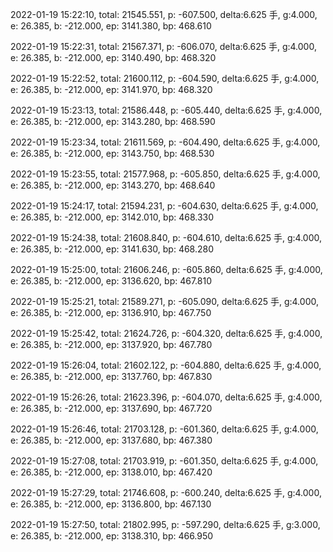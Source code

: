 2022-01-19 15:22:10, total: 21545.551, p: -607.500, delta:6.625 手, g:4.000, e: 26.385, b: -212.000, ep: 3141.380, bp: 468.610

2022-01-19 15:22:31, total: 21567.371, p: -606.070, delta:6.625 手, g:4.000, e: 26.385, b: -212.000, ep: 3140.490, bp: 468.320

2022-01-19 15:22:52, total: 21600.112, p: -604.590, delta:6.625 手, g:4.000, e: 26.385, b: -212.000, ep: 3141.970, bp: 468.320

2022-01-19 15:23:13, total: 21586.448, p: -605.440, delta:6.625 手, g:4.000, e: 26.385, b: -212.000, ep: 3143.280, bp: 468.590

2022-01-19 15:23:34, total: 21611.569, p: -604.490, delta:6.625 手, g:4.000, e: 26.385, b: -212.000, ep: 3143.750, bp: 468.530

2022-01-19 15:23:55, total: 21577.968, p: -605.850, delta:6.625 手, g:4.000, e: 26.385, b: -212.000, ep: 3143.270, bp: 468.640

2022-01-19 15:24:17, total: 21594.231, p: -604.630, delta:6.625 手, g:4.000, e: 26.385, b: -212.000, ep: 3142.010, bp: 468.330

2022-01-19 15:24:38, total: 21608.840, p: -604.610, delta:6.625 手, g:4.000, e: 26.385, b: -212.000, ep: 3141.630, bp: 468.280

2022-01-19 15:25:00, total: 21606.246, p: -605.860, delta:6.625 手, g:4.000, e: 26.385, b: -212.000, ep: 3136.620, bp: 467.810

2022-01-19 15:25:21, total: 21589.271, p: -605.090, delta:6.625 手, g:4.000, e: 26.385, b: -212.000, ep: 3136.910, bp: 467.750

2022-01-19 15:25:42, total: 21624.726, p: -604.320, delta:6.625 手, g:4.000, e: 26.385, b: -212.000, ep: 3137.920, bp: 467.780

2022-01-19 15:26:04, total: 21602.122, p: -604.880, delta:6.625 手, g:4.000, e: 26.385, b: -212.000, ep: 3137.760, bp: 467.830

2022-01-19 15:26:26, total: 21623.396, p: -604.070, delta:6.625 手, g:4.000, e: 26.385, b: -212.000, ep: 3137.690, bp: 467.720

2022-01-19 15:26:46, total: 21703.128, p: -601.360, delta:6.625 手, g:4.000, e: 26.385, b: -212.000, ep: 3137.680, bp: 467.380

2022-01-19 15:27:08, total: 21703.919, p: -601.350, delta:6.625 手, g:4.000, e: 26.385, b: -212.000, ep: 3138.010, bp: 467.420

2022-01-19 15:27:29, total: 21746.608, p: -600.240, delta:6.625 手, g:4.000, e: 26.385, b: -212.000, ep: 3136.800, bp: 467.130

2022-01-19 15:27:50, total: 21802.995, p: -597.290, delta:6.625 手, g:3.000, e: 26.385, b: -212.000, ep: 3138.310, bp: 466.950